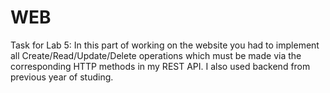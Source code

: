 # WEB

Task for Lab 5:
In this part of working on the website you had to 
implement all Create/Read/Update/Delete operations which must be made 
via the corresponding HTTP methods in my REST API.
I also used backend from previous year of studing.
